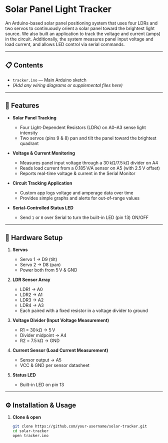 # Solar Panel Light Tracker

An Arduino-based solar panel positioning system that uses four LDRs and two servos to continuously orient a solar panel toward the brightest light source. We also built an application to track the voltage and current (amps) in the circuit. Additionally, the system measures panel input voltage and load current, and allows LED control via serial commands.

---

## 📋 Contents

- `tracker.ino` — Main Arduino sketch  
- _(Add any wiring diagrams or supplemental files here)_

---

## 🚀 Features

- **Solar Panel Tracking**  
  - Four Light-Dependent Resistors (LDRs) on A0–A3 sense light intensity  
  - Two servos (pins 9 & 8) pan and tilt the panel toward the brightest quadrant  

- **Voltage & Current Monitoring**  
  - Measures panel input voltage through a 30 kΩ/7.5 kΩ divider on A4  
  - Reads load current from a 0.185 V/A sensor on A5 (with 2.5 V offset)  
  - Reports real-time voltage & current in the Serial Monitor  

- **Circuit Tracking Application**  
  - Custom app logs voltage and amperage data over time  
  - Provides simple graphs and alerts for out-of-range values  

- **Serial-Controlled Status LED**  
  - Send `1` or `0` over Serial to turn the built-in LED (pin 13) ON/OFF  

---

## 🔧 Hardware Setup

1. **Servos**  
   - Servo 1 → D9 (tilt)  
   - Servo 2 → D8 (pan)  
   - Power both from 5 V & GND

2. **LDR Sensor Array**  
   - LDR1 → A0  
   - LDR2 → A1  
   - LDR3 → A2  
   - LDR4 → A3  
   - Each paired with a fixed resistor in a voltage divider to ground

3. **Voltage Divider (Input Voltage Measurement)**  
   - R1 = 30 kΩ → 5 V  
   - Divider midpoint → A4  
   - R2 = 7.5 kΩ → GND

4. **Current Sensor (Load Current Measurement)**  
   - Sensor output → A5  
   - VCC & GND per sensor datasheet

5. **Status LED**  
   - Built-in LED on pin 13  

---

## ⚙️ Installation & Usage

1. **Clone & open**  
   ```bash
   git clone https://github.com/your-username/solar-tracker.git
   cd solar-tracker
   open tracker.ino
